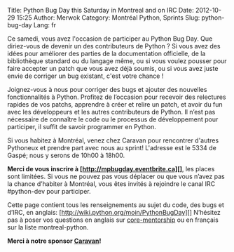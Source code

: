 Title: Python Bug Day this Saturday in Montreal and on IRC
Date: 2012-10-29 15:25
Author: Merwok
Category: Montréal Python, Sprints
Slug: python-bug-day
Lang: fr

Ce samedi, vous avez l'occasion de participer au Python Bug Day. Que
diriez-vous de devenir un des contributeurs de Python ? Si vous avez des
idées pour améliorer des parties de la documentation officielle, de la
bibliothèque standard ou du langage même, ou si vous voulez pousser pour
faire accepter un patch que vous avez déjà soumis, ou si vous avez juste
envie de corriger un bug existant, c'est votre chance !

Joignez-vous à nous pour corriger des bugs et ajouter des nouvelles
fonctionnalités à Python. Profitez de l’occasion pour recevoir des
relectures rapides de vos patchs, apprendre à créer et relire un patch,
et avoir du fun avec les développeurs et les autres contributeurs de
Python. Il n’est pas nécessaire de connaître le code ou le processus de
développement pour participer, il suffit de savoir programmer en Python.

Si vous habitez à Montréal, venez chez Caravan pour rencontrer d'autres
Pythoneux et prendre part avec nous au sprint! L'adresse est le 5334 de
Gaspé; nous y serons de 10h00 à 18h00.

**Merci de vous inscrire à [http://mpbugday.eventbrite.ca][]**, les
places sont limitées. Si vous ne pouvez pas vous déplacer ou que vous
n’avez pas la chance d’habiter à Montréal, vous êtes invités à rejoindre
le canal IRC \#python-dev pour participer.

Cette page contient tous les renseignements au sujet du code, des bugs
et d’IRC, en anglais: [http://wiki.python.org/moin/PythonBugDay][]
N’hésitez pas à poser vos questions en anglais sur [core-mentorship][]
ou en français sur la liste montreal-python.

**Merci à notre sponsor [Caravan][]!**

  [http://mpbugday.eventbrite.ca]: http://mpbugday.eventbrite.ca/
  [http://wiki.python.org/moin/PythonBugDay]: http://wiki.python.org/moin/PythonBugDay
  [core-mentorship]: http://mail.python.org/mailman/listinfo/core-mentorship
  [Caravan]: http://caravan.coop/
